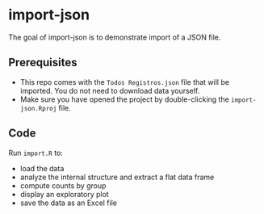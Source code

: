 # import-json

<!-- badges: start -->
<!-- badges: end -->

The goal of import-json is to demonstrate import of a JSON file.

## Prerequisites

- This repo comes with the `Todos Registros.json` file that will be imported.
  You do not need to download data yourself.
- Make sure you have opened the project by double-clicking the `import-json.Rproj` file.

## Code

Run `import.R` to:

- load the data
- analyze the internal structure and extract a flat data frame
- compute counts by group
- display an exploratory plot
- save the data as an Excel file
